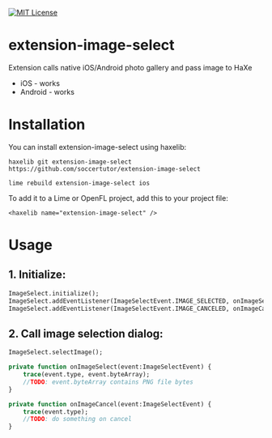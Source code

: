 [![MIT License](https://img.shields.io/badge/license-MIT-blue.svg?style=flat)](LICENSE.md)

# extension-image-select
Extension calls native iOS/Android photo gallery and pass image to HaXe
- iOS - works 
- Android - works

# Installation

You can install extension-image-select using haxelib:

	haxelib git extension-image-select https://github.com/soccertutor/extension-image-select
    
	lime rebuild extension-image-select ios


To add it to a Lime or OpenFL project, add this to your project file:

    <haxelib name="extension-image-select" />

# Usage

## 1. Initialize:

```haxe
ImageSelect.initialize();
ImageSelect.addEventListener(ImageSelectEvent.IMAGE_SELECTED, onImageSelect);
ImageSelect.addEventListener(ImageSelectEvent.IMAGE_CANCELED, onImageCancel);
```

## 2. Call image selection dialog:

```haxe
ImageSelect.selectImage();

private function onImageSelect(event:ImageSelectEvent) {
	trace(event.type, event.byteArray);
	//TODO: event.byteArray contains PNG file bytes
}

private function onImageCancel(event:ImageSelectEvent) {
	trace(event.type);
	//TODO: do something on cancel 
}
```


        


    